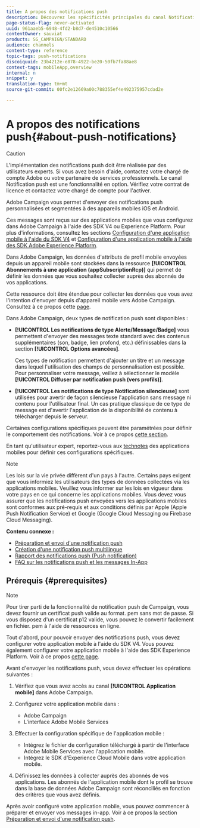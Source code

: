 ```yaml
---
title: A propos des notifications push
description: Découvrez les spécificités principales du canal Notification push dans Adobe Campaign.
page-status-flag: never-activated
uuid: 961aaeb5-6948-4fd2-b8d7-de4510c10566
contentOwner: sauviat
products: SG_CAMPAIGN/STANDARD
audience: channels
content-type: reference
topic-tags: push-notifications
discoiquuid: 23b4212e-e878-4922-be20-50fb7fa88ae8
context-tags: mobileApp,overview
internal: n
snippet: y
translation-type: tm+mt
source-git-commit: 00fc2e12669a00c788355ef4e492375957cdad2e

---
```



# A propos des notifications push{#about-push-notifications}

>[!CAUTION]
>
>L'implémentation des notifications push doit être réalisée par des utilisateurs experts. Si vous avez besoin d'aide, contactez votre chargé de compte Adobe ou votre partenaire de services professionnels. Le canal Notification push est une fonctionnalité en option. Vérifiez votre contrat de licence et contactez votre chargé de compte pour l'activer.

Adobe Campaign vous permet d'envoyer des notifications push personnalisées et segmentées à des appareils mobiles iOS et Android.

Ces messages sont reçus sur des applications mobiles que vous configurez dans Adobe Campaign à l'aide des SDK V4 ou Experience Platform. Pour plus d'informations, consultez les sections [Configuration d'une application mobile à l'aide du SDK V4](https://helpx.adobe.com/campaign/kb/configuring-app-sdkv4.html) et [Configuration d'une application mobile à l'aide des SDK Adobe Experience Platform](https://helpx.adobe.com/campaign/kb/configuring-app-sdk.html).

Dans Adobe Campaign, les données d'attributs de profil mobile envoyées depuis un appareil mobile sont stockées dans la ressource **[!UICONTROL Abonnements à une application (appSubscriptionRcp)]** qui permet de définir les données que vous souhaitez collecter auprès des abonnés de vos applications.

Cette ressource doit être étendue pour collecter les données que vous avez l'intention d'envoyer depuis d'appareil mobile vers Adobe Campaign. Consultez à ce propos cette [page](../../developing/using/extending-the-subscriptions-to-an-application-resource.md).

Dans Adobe Campaign, deux types de notification push sont disponibles :

* **[!UICONTROL Les notifications de type Alerte/Message/Badge]** vous permettent d'envoyer des messages texte standard avec des contenus supplémentaires (son, badge, lien profond, etc.) définissables dans la section **[!UICONTROL Options avancées]**.

   Ces types de notification permettent d'ajouter un titre et un message dans lequel l'utilisation des champs de personnalisation est possible. Pour personnaliser votre message, veillez à sélectionner le modèle **[!UICONTROL Diffuser par notification push (vers profils)]**.

* **[!UICONTROL Les notifications de type Notification silencieuse]** sont utilisées pour avertir de façon silencieuse l'application sans message ni contenu pour l'utilisateur final. Un cas pratique classique de ce type de message est d'avertir l'application de la disponibilité de contenu à télécharger depuis le serveur.

Certaines configurations spécifiques peuvent être paramétrées pour définir le comportement des notifications. Voir à ce propos [cette section](../../channels/using/customizing-a-push-notification.md).

En tant qu'utilisateur expert, reportez-vous aux [technotes](https://helpx.adobe.com/campaign/kb/acs-article-list.html) des applications mobiles pour définir ces configurations spécifiques.

>[!NOTE]
>
>Les lois sur la vie privée diffèrent d'un pays à l'autre. Certains pays exigent que vous informiez les utilisateurs des types de données collectées via les applications mobiles. Veuillez vous informer sur les lois en vigueur dans votre pays en ce qui concerne les applications mobiles. Vous devez vous assurer que les notifications push envoyées vers les applications mobiles sont conformes aux pré-requis et aux conditions définis par Apple (Apple Push Notification Service) et Google (Google Cloud Messaging ou Firebase Cloud Messaging).

**Contenu connexe :**

* [Préparation et envoi d'une notification push](../../channels/using/preparing-and-sending-a-push-notification.md)
* [Création d'une notification push multilingue](../../channels/using/creating-a-multilingual-push-notification.md)
* [Rapport des notifications push (Push notification)](../../reporting/using/push-notification-report.md)
* [FAQ sur les notifications push et les messages In-App](https://helpx.adobe.com/campaign/kb/push_inapp_faq.html)

## Prérequis {#prerequisites}

>[!NOTE]
>Pour tirer parti de la fonctionnalité de notification push de Campaign, vous devez fournir un certificat push valide au format. pem sans mot de passe.
Si vous disposez d'un certificat p12 valide, vous pouvez le convertir facilement en fichier. pem à l'aide de ressources en ligne.

Tout d'abord, pour pouvoir envoyer des notifications push, vous devez configurer votre application mobile à l'aide du SDK V4. Vous pouvez également configurer votre application mobile à l'aide des SDK Experience Platform. Voir à ce propos [cette page](https://helpx.adobe.com/campaign/kb/configuring-app-sdk.html).

Avant d'envoyer les notifications push, vous devez effectuer les opérations suivantes :

1. Vérifiez que vous avez accès au canal **[!UICONTROL Application mobile]** dans Adobe Campaign.
1. Configurez votre application mobile dans :

   * Adobe Campaign
   * L'interface Adobe Mobile Services

1. Effectuer la configuration spécifique de l'application mobile :

   * Intégrez le fichier de configuration téléchargé à partir de l'interface Adobe Mobile Services avec l'application mobile.
   * Intégrez le SDK d'Experience Cloud Mobile dans votre application mobile.

1. Définissez les données à collecter auprès des abonnés de vos applications. Les abonnés de l'application mobile dont le profil se trouve dans la base de données Adobe Campaign sont réconciliés en fonction des critères que vous avez définis.

Après avoir configuré votre application mobile, vous pouvez commencer à préparer et envoyer vos messages in-app. Voir à ce propos la section [Préparation et envoi d'une notification push](../../channels/using/preparing-and-sending-a-push-notification.md).
